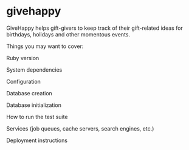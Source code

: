 # givehappy
GiveHappy helps gift-givers to keep track of their gift-related ideas for birthdays, holidays and other momentous events.

Things you may want to cover:

Ruby version

System dependencies

Configuration

Database creation

Database initialization

How to run the test suite

Services (job queues, cache servers, search engines, etc.)

Deployment instructions
